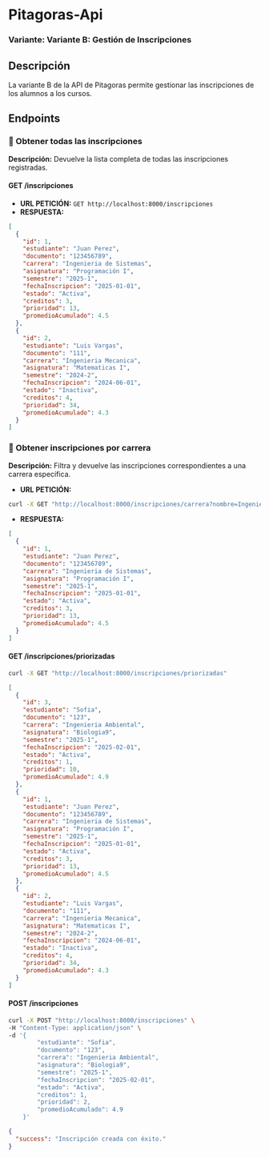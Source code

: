 # Pitagoras-Api

### Variante: Variante B: Gestión de Inscripciones

## Descripción
La variante B de la API de Pitagoras permite gestionar las inscripciones de los alumnos a los cursos.

## Endpoints

### 📌 Obtener todas las inscripciones
**Descripción:** Devuelve la lista completa de todas las inscripciones registradas.
#### GET /inscripciones
- **URL PETICIÓN:** `GET http://localhost:8000/inscripciones`
- **RESPUESTA:**
```json
[
  {
    "id": 1,
    "estudiante": "Juan Perez",
    "documento": "123456789",
    "carrera": "Ingenieria de Sistemas",
    "asignatura": "Programación I",
    "semestre": "2025-1",
    "fechaInscripcion": "2025-01-01",
    "estado": "Activa",
    "creditos": 3,
    "prioridad": 13,
    "promedioAcumulado": 4.5
  },
  {
    "id": 2,
    "estudiante": "Luis Vargas",
    "documento": "111",
    "carrera": "Ingenieria Mecanica",
    "asignatura": "Matematicas I",
    "semestre": "2024-2",
    "fechaInscripcion": "2024-06-01",
    "estado": "Inactiva",
    "creditos": 4,
    "prioridad": 34,
    "promedioAcumulado": 4.3
  }
]
```

### 📌 Obtener inscripciones por carrera
**Descripción:** Filtra y devuelve las inscripciones correspondientes a una carrera específica.
- **URL PETICIÓN:** 
```bash
curl -X GET "http://localhost:8000/inscripciones/carrera?nombre=Ingenieria%20de%20Sistemas"
```

- **RESPUESTA:**
```json
[
  {
    "id": 1,
    "estudiante": "Juan Perez",
    "documento": "123456789",
    "carrera": "Ingenieria de Sistemas",
    "asignatura": "Programación I",
    "semestre": "2025-1",
    "fechaInscripcion": "2025-01-01",
    "estado": "Activa",
    "creditos": 3,
    "prioridad": 13,
    "promedioAcumulado": 4.5
  }
]
```

#### GET /inscripciones/priorizadas
```bash
curl -X GET "http://localhost:8000/inscripciones/priorizadas"
```
```json
[
  {
    "id": 3,
    "estudiante": "Sofia",
    "documento": "123",
    "carrera": "Ingenieria Ambiental",
    "asignatura": "Biologia9",
    "semestre": "2025-1",
    "fechaInscripcion": "2025-02-01",
    "estado": "Activa",
    "creditos": 1,
    "prioridad": 10,
    "promedioAcumulado": 4.9
  },
  {
    "id": 1,
    "estudiante": "Juan Perez",
    "documento": "123456789",
    "carrera": "Ingenieria de Sistemas",
    "asignatura": "Programación I",
    "semestre": "2025-1",
    "fechaInscripcion": "2025-01-01",
    "estado": "Activa",
    "creditos": 3,
    "prioridad": 13,
    "promedioAcumulado": 4.5
  },
  {
    "id": 2,
    "estudiante": "Luis Vargas",
    "documento": "111",
    "carrera": "Ingenieria Mecanica",
    "asignatura": "Matematicas I",
    "semestre": "2024-2",
    "fechaInscripcion": "2024-06-01",
    "estado": "Inactiva",
    "creditos": 4,
    "prioridad": 34,
    "promedioAcumulado": 4.3
  }
]
```

#### POST /inscripciones
```bash
curl -X POST "http://localhost:8000/inscripciones" \
-H "Content-Type: application/json" \
-d '{
		"estudiante": "Sofia",
		"documento": "123",
		"carrera": "Ingenieria Ambiental",
		"asignatura": "Biologia9",
		"semestre": "2025-1",
		"fechaInscripcion": "2025-02-01",
		"estado": "Activa",
		"creditos": 1,
		"prioridad": 2,
		"promedioAcumulado": 4.9
	}'
```
```json
{
  "success": "Inscripción creada con éxito."
}
```

